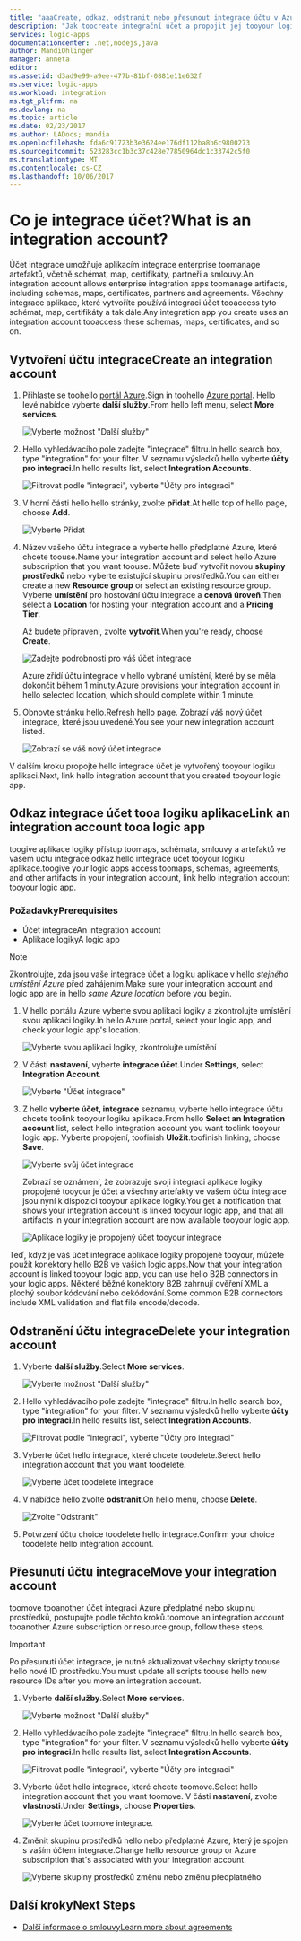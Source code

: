 ```yaml
---
title: "aaaCreate, odkaz, odstranit nebo přesunout integrace účtu v Azure logic apps | Microsoft Docs"
description: "Jak toocreate integrační účet a propojit jej tooyour logic apps"
services: logic-apps
documentationcenter: .net,nodejs,java
author: MandiOhlinger
manager: anneta
editor: 
ms.assetid: d3ad9e99-a9ee-477b-81bf-0881e11e632f
ms.service: logic-apps
ms.workload: integration
ms.tgt_pltfrm: na
ms.devlang: na
ms.topic: article
ms.date: 02/23/2017
ms.author: LADocs; mandia
ms.openlocfilehash: fda6c91723b3e3624ee176df112ba8b6c9800273
ms.sourcegitcommit: 523283cc1b3c37c428e77850964dc1c33742c5f0
ms.translationtype: MT
ms.contentlocale: cs-CZ
ms.lasthandoff: 10/06/2017
---
```

# <a name="what-is-an-integration-account"></a><span data-ttu-id="c0455-103">Co je integrace účet?</span><span class="sxs-lookup"><span data-stu-id="c0455-103">What is an integration account?</span></span>

<span data-ttu-id="c0455-104">Účet integrace umožňuje aplikacím integrace enterprise toomanage artefaktů, včetně schémat, map, certifikáty, partneři a smlouvy.</span><span class="sxs-lookup"><span data-stu-id="c0455-104">An integration account allows enterprise integration apps toomanage artifacts, including schemas, maps, certificates, partners and agreements.</span></span> <span data-ttu-id="c0455-105">Všechny integrace aplikace, které vytvoříte používá integraci účet tooaccess tyto schémat, map, certifikáty a tak dále.</span><span class="sxs-lookup"><span data-stu-id="c0455-105">Any integration app you create uses an integration account tooaccess these schemas, maps, certificates, and so on.</span></span>

## <a name="create-an-integration-account"></a><span data-ttu-id="c0455-106">Vytvoření účtu integrace</span><span class="sxs-lookup"><span data-stu-id="c0455-106">Create an integration account</span></span>

1.  <span data-ttu-id="c0455-107">Přihlaste se toohello [portál Azure](http://portal.azure.com "portál Azure").</span><span class="sxs-lookup"><span data-stu-id="c0455-107">Sign in toohello [Azure portal](http://portal.azure.com "Azure portal").</span></span> <span data-ttu-id="c0455-108">Hello levé nabídce vyberte **další služby**.</span><span class="sxs-lookup"><span data-stu-id="c0455-108">From hello left menu, select **More services**.</span></span>

    ![Vyberte možnost "Další služby"](./media/logic-apps-enterprise-integration-accounts/account-1.png)

2. <span data-ttu-id="c0455-110">Hello vyhledávacího pole zadejte "integrace" filtru.</span><span class="sxs-lookup"><span data-stu-id="c0455-110">In hello search box, type "integration" for your filter.</span></span> <span data-ttu-id="c0455-111">V seznamu výsledků hello vyberte **účty pro integraci**.</span><span class="sxs-lookup"><span data-stu-id="c0455-111">In hello results list, select **Integration Accounts**.</span></span>

    ![Filtrovat podle "integraci", vyberte "Účty pro integraci"](./media/logic-apps-enterprise-integration-accounts/account-2.png)  

3. <span data-ttu-id="c0455-113">V horní části hello hello stránky, zvolte **přidat**.</span><span class="sxs-lookup"><span data-stu-id="c0455-113">At hello top of hello page, choose **Add**.</span></span>

    ![Vyberte Přidat](./media/logic-apps-enterprise-integration-accounts/account-3.png)

4. <span data-ttu-id="c0455-115">Název vašeho účtu integrace a vyberte hello předplatné Azure, které chcete toouse.</span><span class="sxs-lookup"><span data-stu-id="c0455-115">Name your integration account and select hello Azure subscription that you want toouse.</span></span> <span data-ttu-id="c0455-116">Můžete buď vytvořit novou **skupiny prostředků** nebo vyberte existující skupinu prostředků.</span><span class="sxs-lookup"><span data-stu-id="c0455-116">You can either create a new **Resource group** or select an existing resource group.</span></span> <span data-ttu-id="c0455-117">Vyberte **umístění** pro hostování účtu integrace a **cenová úroveň**.</span><span class="sxs-lookup"><span data-stu-id="c0455-117">Then select a **Location** for hosting your integration account and a **Pricing Tier**.</span></span> 

    <span data-ttu-id="c0455-118">Až budete připraveni, zvolte **vytvořit**.</span><span class="sxs-lookup"><span data-stu-id="c0455-118">When you're ready, choose **Create**.</span></span>

    ![Zadejte podrobnosti pro váš účet integrace](./media/logic-apps-enterprise-integration-accounts/account-4.png)

    <span data-ttu-id="c0455-120">Azure zřídí účtu integrace v hello vybrané umístění, které by se měla dokončit během 1 minuty.</span><span class="sxs-lookup"><span data-stu-id="c0455-120">Azure provisions your integration account  in hello selected location, which should complete within 1 minute.</span></span>

5. <span data-ttu-id="c0455-121">Obnovte stránku hello.</span><span class="sxs-lookup"><span data-stu-id="c0455-121">Refresh hello page.</span></span> <span data-ttu-id="c0455-122">Zobrazí váš nový účet integrace, které jsou uvedené.</span><span class="sxs-lookup"><span data-stu-id="c0455-122">You see your new integration account listed.</span></span>

    ![Zobrazí se váš nový účet integrace](./media/logic-apps-enterprise-integration-accounts/account-5.png) 

<span data-ttu-id="c0455-124">V dalším kroku propojte hello integrace účet je vytvořený tooyour logiku aplikaci.</span><span class="sxs-lookup"><span data-stu-id="c0455-124">Next, link hello integration account that you created tooyour logic app.</span></span> 

## <a name="link-an-integration-account-tooa-logic-app"></a><span data-ttu-id="c0455-125">Odkaz integrace účet tooa logiku aplikace</span><span class="sxs-lookup"><span data-stu-id="c0455-125">Link an integration account tooa logic app</span></span>

<span data-ttu-id="c0455-126">toogive aplikace logiky přístup toomaps, schémata, smlouvy a artefaktů ve vašem účtu integrace odkaz hello integrace účet tooyour logiku aplikace.</span><span class="sxs-lookup"><span data-stu-id="c0455-126">toogive your logic apps access toomaps, schemas, agreements, and other artifacts in your integration account, link hello integration account tooyour logic app.</span></span>

### <a name="prerequisites"></a><span data-ttu-id="c0455-127">Požadavky</span><span class="sxs-lookup"><span data-stu-id="c0455-127">Prerequisites</span></span>

* <span data-ttu-id="c0455-128">Účet integrace</span><span class="sxs-lookup"><span data-stu-id="c0455-128">An integration account</span></span>
* <span data-ttu-id="c0455-129">Aplikace logiky</span><span class="sxs-lookup"><span data-stu-id="c0455-129">A logic app</span></span>

> [!NOTE] 
> <span data-ttu-id="c0455-130">Zkontrolujte, zda jsou vaše integrace účet a logiku aplikace v hello *stejného umístění Azure* před zahájením.</span><span class="sxs-lookup"><span data-stu-id="c0455-130">Make sure your integration account and logic app are in hello *same Azure location* before you begin.</span></span>


1. <span data-ttu-id="c0455-131">V hello portálu Azure vyberte svou aplikaci logiky a zkontrolujte umístění svou aplikaci logiky.</span><span class="sxs-lookup"><span data-stu-id="c0455-131">In hello Azure portal, select your logic app, and check your logic app's location.</span></span>

    ![Vyberte svou aplikaci logiky, zkontrolujte umístění](./media/logic-apps-enterprise-integration-accounts/linkaccount-1.png)

2. <span data-ttu-id="c0455-133">V části **nastavení**, vyberte **integrace účet**.</span><span class="sxs-lookup"><span data-stu-id="c0455-133">Under **Settings**, select **Integration Account**.</span></span>

    ![Vyberte "Účet integrace"](./media/logic-apps-enterprise-integration-accounts/linkaccount-2.png)

3. <span data-ttu-id="c0455-135">Z hello **vyberte účet, integrace** seznamu, vyberte hello integrace účtu chcete toolink tooyour logiku aplikace.</span><span class="sxs-lookup"><span data-stu-id="c0455-135">From hello **Select an Integration account** list, select hello integration account you want toolink tooyour logic app.</span></span> <span data-ttu-id="c0455-136">Vyberte propojení, toofinish **Uložit**.</span><span class="sxs-lookup"><span data-stu-id="c0455-136">toofinish linking, choose **Save**.</span></span>

    ![Vyberte svůj účet integrace](./media/logic-apps-enterprise-integration-accounts/linkaccount-3.png)

    <span data-ttu-id="c0455-138">Zobrazí se oznámení, že zobrazuje svoji integraci aplikace logiky propojené tooyour je účet a všechny artefakty ve vašem účtu integrace jsou nyní k dispozici tooyour aplikace logiky.</span><span class="sxs-lookup"><span data-stu-id="c0455-138">You get a notification that shows your integration account is linked tooyour logic app,  and that all artifacts in your integration account are now available tooyour logic app.</span></span>

    ![Aplikace logiky je propojený účet tooyour integrace](./media/logic-apps-enterprise-integration-accounts/linkaccount-5.png)

<span data-ttu-id="c0455-140">Teď, když je váš účet integrace aplikace logiky propojené tooyour, můžete použít konektory hello B2B ve vašich logic apps.</span><span class="sxs-lookup"><span data-stu-id="c0455-140">Now that your integration account is linked tooyour logic app, you can use hello B2B connectors in your logic apps.</span></span> <span data-ttu-id="c0455-141">Některé běžné konektory B2B zahrnují ověření XML a plochý soubor kódování nebo dekódování.</span><span class="sxs-lookup"><span data-stu-id="c0455-141">Some common B2B connectors include XML validation and flat file encode/decode.</span></span>  

## <a name="delete-your-integration-account"></a><span data-ttu-id="c0455-142">Odstranění účtu integrace</span><span class="sxs-lookup"><span data-stu-id="c0455-142">Delete your integration account</span></span>

1. <span data-ttu-id="c0455-143">Vyberte **další služby**.</span><span class="sxs-lookup"><span data-stu-id="c0455-143">Select **More services**.</span></span>

    ![Vyberte možnost "Další služby"](./media/logic-apps-enterprise-integration-accounts/account-1.png)

2. <span data-ttu-id="c0455-145">Hello vyhledávacího pole zadejte "integrace" filtru.</span><span class="sxs-lookup"><span data-stu-id="c0455-145">In hello search box, type "integration" for your filter.</span></span> <span data-ttu-id="c0455-146">V seznamu výsledků hello vyberte **účty pro integraci**.</span><span class="sxs-lookup"><span data-stu-id="c0455-146">In hello results list, select **Integration Accounts**.</span></span>

    ![Filtrovat podle "integraci", vyberte "Účty pro integraci"](./media/logic-apps-enterprise-integration-accounts/account-2.png)  

3. <span data-ttu-id="c0455-148">Vyberte účet hello integrace, které chcete toodelete.</span><span class="sxs-lookup"><span data-stu-id="c0455-148">Select hello integration account that you want toodelete.</span></span>

    ![Vyberte účet toodelete integrace](./media/logic-apps-enterprise-integration-accounts/account-5.png)

4. <span data-ttu-id="c0455-150">V nabídce hello zvolte **odstranit**.</span><span class="sxs-lookup"><span data-stu-id="c0455-150">On hello menu, choose **Delete**.</span></span>

    ![Zvolte "Odstranit"](./media/logic-apps-enterprise-integration-accounts/delete.png)

5. <span data-ttu-id="c0455-152">Potvrzení účtu choice toodelete hello integrace.</span><span class="sxs-lookup"><span data-stu-id="c0455-152">Confirm your choice toodelete hello integration account.</span></span>

## <a name="move-your-integration-account"></a><span data-ttu-id="c0455-153">Přesunutí účtu integrace</span><span class="sxs-lookup"><span data-stu-id="c0455-153">Move your integration account</span></span>

<span data-ttu-id="c0455-154">toomove tooanother účet integraci Azure předplatné nebo skupinu prostředků, postupujte podle těchto kroků.</span><span class="sxs-lookup"><span data-stu-id="c0455-154">toomove an integration account tooanother Azure subscription or resource group, follow these steps.</span></span>

> [!IMPORTANT]
> <span data-ttu-id="c0455-155">Po přesunutí účet integrace, je nutné aktualizovat všechny skripty toouse hello nové ID prostředku.</span><span class="sxs-lookup"><span data-stu-id="c0455-155">You must update all scripts toouse hello new resource IDs after you move an integration account.</span></span>

1. <span data-ttu-id="c0455-156">Vyberte **další služby**.</span><span class="sxs-lookup"><span data-stu-id="c0455-156">Select **More services**.</span></span>

    ![Vyberte možnost "Další služby"](./media/logic-apps-enterprise-integration-accounts/account-1.png)

2. <span data-ttu-id="c0455-158">Hello vyhledávacího pole zadejte "integrace" filtru.</span><span class="sxs-lookup"><span data-stu-id="c0455-158">In hello search box, type "integration" for your filter.</span></span> <span data-ttu-id="c0455-159">V seznamu výsledků hello vyberte **účty pro integraci**.</span><span class="sxs-lookup"><span data-stu-id="c0455-159">In hello results list, select **Integration Accounts**.</span></span>

    ![Filtrovat podle "integraci", vyberte "Účty pro integraci"](./media/logic-apps-enterprise-integration-accounts/account-2.png)

3. <span data-ttu-id="c0455-161">Vyberte účet hello integrace, které chcete toomove.</span><span class="sxs-lookup"><span data-stu-id="c0455-161">Select hello integration account that you want toomove.</span></span> <span data-ttu-id="c0455-162">V části **nastavení**, zvolte **vlastnosti**.</span><span class="sxs-lookup"><span data-stu-id="c0455-162">Under **Settings**, choose **Properties**.</span></span>

    ![Vyberte účet toomove integrace.](./media/logic-apps-enterprise-integration-accounts/move.png)

5. <span data-ttu-id="c0455-165">Změnit skupinu prostředků hello nebo předplatné Azure, který je spojen s vaším účtem integrace.</span><span class="sxs-lookup"><span data-stu-id="c0455-165">Change hello resource group or Azure subscription that's associated with your integration account.</span></span>

    ![Vyberte skupiny prostředků změnu nebo změnu předplatného](./media/logic-apps-enterprise-integration-accounts/move-2.png)

## <a name="next-steps"></a><span data-ttu-id="c0455-167">Další kroky</span><span class="sxs-lookup"><span data-stu-id="c0455-167">Next Steps</span></span>
* [<span data-ttu-id="c0455-168">Další informace o smlouvy</span><span class="sxs-lookup"><span data-stu-id="c0455-168">Learn more about agreements</span></span>](../logic-apps/logic-apps-enterprise-integration-agreements.md "Další informace o integraci smlouvy enterprise")  

